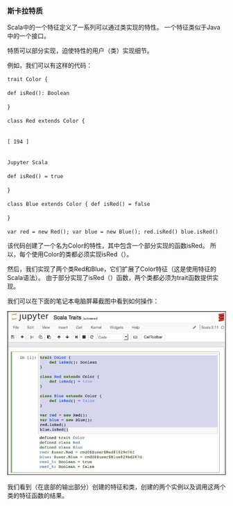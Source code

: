 ### 斯卡拉特质

Scala中的一个特征定义了一系列可以通过类实现的特性。 一个特征类似于Java中的一个接口。

特质可以部分实现，迫使特性的用户（类）实现细节。

例如，我们可以有这样的代码：


```
trait Color {

def isRed(): Boolean

}

class Red extends Color {
 

[ 194 ]

 
Jupyter Scala

def isRed() = true

}

class Blue extends Color { def isRed() = false

}

var red = new Red(); var blue = new Blue(); red.isRed() blue.isRed()

```
该代码创建了一个名为Color的特性，其中包含一个部分实现的函数isRed。 所以，每个使用Color的类都必须实现isRed（）。

然后，我们实现了两个类Red和Blue，它们扩展了Color特征（这是使用特征的Scala语法）。 由于部分实现了isRed（）函数，两个类都必须为trait函数提供实现。

我们可以在下面的笔记本电脑屏幕截图中看到如何操作：

![](/assets/分的人.jpg)

我们看到（在底部的输出部分）创建的特征和类，创建的两个实例以及调用这两个类的特征函数的结果。
